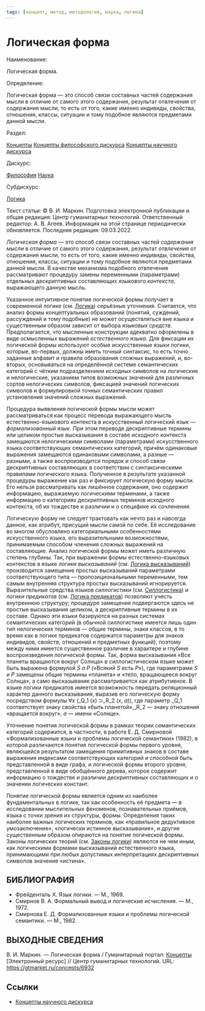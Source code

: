 ```yaml
---
tags: [концепт, метод, методология, наука, логика]
---
```

# Логическая форма

Наименование:

Логическая форма.

Определение:

Логическая форма — это способ связи составных частей содержания мысли в отличие от самого этого содержания, результат отвлечения от содержания мысли, то есть от того, какие именно индивиды, свойства, отношения, классы, ситуации и тому подобное являются предметами данной мысли.

Раздел:

[Концепты](https://gtmarket.ru/concepts/)  [Концепты философского дискурса](https://gtmarket.ru/concepts/philosophical-concepts) [Концепты научного дискурса](https://gtmarket.ru/concepts/scientific-concepts)

Дискурс:

[Философия](https://gtmarket.ru/concepts/6862) [Наука](https://gtmarket.ru/concepts/6860)

Субдискурс:

[Логика](https://gtmarket.ru/concepts/6892)

Текст статьи: © В. И. Маркин. Подготовка электронной публикации и общая редакция: Центр гуманитарных технологий. Ответственный редактор: А. В. Агеев. Информация на этой странице периодически обновляется. Последняя редакция: 09.03.2022.

_Логическая форма_ — это способ _связи_ составных частей _содержания мысли_ в отличие от самого этого содержания, результат _отвлечения_ от содержания мысли, то есть от того, какие именно индивиды, свойства, отношения, классы, ситуации и тому подобное являются предметами данной мысли. В качестве механизма подобного отвлечения рассматривают процедуру замены переменными (параметрами) отдельных дескриптивных составляющих _языкового контекста_, выражающего данную мысль.

Указанное интуитивное понятие логической формы получает в современной логике (см. [Логика](https://gtmarket.ru/concepts/6892)) серьёзные уточнения. Считается, что анализ формы концептуальных образований (понятий, суждений, рассуждений и тому подобные) не может осуществляться вне языка и существенным образом зависит от выбора _языковых средств_. Предполагается, что мысленные конструкции адекватно оформлены в виде осмысленных выражений _естественного языка_. Для фиксации их логической формы используют особые искусственные языки логики, которые, во-первых, должны иметь точный синтаксис, то есть точно заданные алфавит и правила образования сложных выражений, и, во-вторых, основываться на определённой системе семантических категорий с чётким подразделением исходных символов на логические и нелогические, указанием типов возможных значений для различных сортов нелогических символов, фиксацией значений логических символов и формулировкой точных семантических правил установления значений сложных выражений.

Процедура выявления логической формы мысли может рассматриваться как процесс перевода выражающего мысль естественно-языкового контекста в искусственный логический язык — _формализованный язык_. При этом переводе дескриптивные термины или целиком простые высказывания в составе исходного контекста замещаются нелогическими символами (параметрами) искусственного языка соответствующих семантических категорий, причём одинаковые выражения замещаются одинаковыми символами, а разные — разными, а также воспроизводится порядок и способ связи дескриптивных составляющих в соответствии с синтаксическими правилами логического языка. Полученное в результате указанной процедуры выражение как раз и фиксирует логическую форму мысли. Его нельзя рассматривать как лишённое содержания, оно содержит информацию, выражаемую логическими терминами, а также информацию о категориях дескриптивных терминов исходного контекста, об их тождестве и различии и о специфике их сочленения.

Логическую форму не следует трактовать как нечто раз и навсегда данное, как атрибут, присущий мысли самой по себе. Её исследование во многом обусловлено категориальными особенностями искусственного языка, его выразительными возможностями, принимаемым способом членения сложных выражений на составляющие. Анализ логической формы может иметь различную степень глубины. Так, при выражении формы естественно-языковых контекстов в языке _логики высказываний_ (см. [Логика высказываний](https://gtmarket.ru/concepts/6899)) производится замещение простых высказываний параметрами соответствующего типа — пропозициональными переменными, тем самым внутренняя структура простых высказываний игнорируется. Выразительные средства языков _силлогистики_ (см. [Силлогистика](https://gtmarket.ru/concepts/7013)) и _логики предикатов_ (см. [Логика предикатов](https://gtmarket.ru/concepts/6898)) позволяют учесть внутреннюю структуру; процедуре замещения подвергаются здесь не простые высказывания целиком, а дескриптивные термины в их составе. Однако эти языки базируются на разных системах семантических категорий (в обычной силлогистике имеется лишь один тип нелогических терминов — общие термины, знаки классов, в то время как в логике предикатов содержатся параметры для знаков индивидов, свойств, отношений и предметных функций), поэтому между ними имеется существенное различие в характере и глубине воспроизведения логической формы. Так, форма высказывания «Все планеты вращаются вокруг Солнца» в силлогистическом языке может быть выражена формулой _S a P_ («Всякий _S_ есть _P_»), где параметрами _S_ и _P_ замещены общие термины «планета» и «тело, вращающееся вокруг Солнца», а само высказывание рассматривается как атрибутивное. В языке логики предикатов имеется возможность передать реляционный характер данного высказывания, выразив его логическую форму посредством формулы ∀_x_ (_Q_1 (_x_) ⊃_R_2 (_x_, _a_)), где параметр _Q_1 соответствует знаку свойства «быть планетой»,_R_2 — знаку отношения «вращается вокруг», _a_ — имени «Солнце».

Уточнение понятия логической формы в рамках теории семантических категорий содержится, в частности, в работе Е. Д. Смирновой «Формализованные языки и проблемы логической семантики» (1982), в которой различаются понятия логической формы первого уровня, являющейся результатом замещения примитивных знаков в составе выражения индексами соответствующих категорий и способной быть представленной в виде графа, и логической формы второго уровня, представленной в виде обобщённого дерева, которое содержит информацию о тождестве и различии дескриптивных составляющих и о значении логических констант.

Понятие логической формы является одним из наиболее фундаментальных в логике, так как особенность её предмета — в исследовании мыслительных феноменов, познавательных приёмов, языка с точки зрения их структуры, формы. Определения таких наиболее важных логических терминов, как «правильное дедуктивное умозаключение», «логически истинное высказывание», и другие существенным образом опираются на понятие логической формы. Законы логических теорий (см. [Законы логики](https://gtmarket.ru/concepts/6922)) являются не чем иным, как логическими формами высказываний естественного языка, принимающими при любых допустимых интерпретациях дескриптивных символов значение «истина».

## БИБЛИОГРАФИЯ

- Фрейденталь Х. Язык логики. — М., 1969.
- Смирнов В. А. Формальный вывод и логические исчисления. — М., 1972.
- Смирнова Е. Д. Формализованные языки и проблемы логической семантики. — М., 1982.

## ВЫХОДНЫЕ СВЕДЕНИЯ

В. И. Маркин. — Логическая форма / Гуманитарный портал: [Концепты](https://gtmarket.ru/concepts/) [Электронный ресурс] // Центр гуманитарных технологий. URL: <https://gtmarket.ru/concepts/6932>

## Ссылки

- [Концепты научного дискурса](Концепты%20научного%20дискурса.md)

